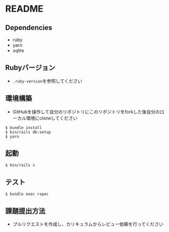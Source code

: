 # README

## Dependencies
- ruby
- yarn
- sqlite

## Rubyバージョン 
- `.ruby-version`を参照してください

## 環境構築
- GitHubを操作して自分のリポジトリにこのリポジトリをforkした後自分のローカル環境にcloneしてください

``` 
$ bundle install
$ bin/rails db:setup
$ yarn
```

## 起動
```
$ bin/rails s
```


## テスト

``` 
$ bundle exec rspec
```

## 課題提出方法
- プルリクエストを作成し、カリキュラムからレビュー依頼を行ってください
